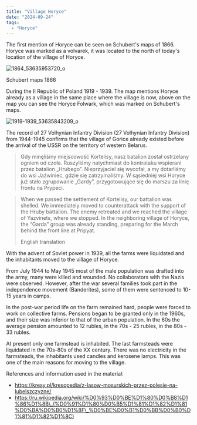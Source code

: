 ```yaml
---
title: "Village Horyce"
date: "2024-09-24"
tags: 
  - "Horyce"
---
```


The first mention of Horyce can be seen on Schubert's maps of 1866. Horyce was marked as a volvarek, it was located to the north of today's location of the village of Horyce.

![1864_53635953720_o](https://github.com/escfrpls/drochiczynpoleski/blob/ba0aebbc04cefea18917f2b76a6b19f1cc7db6cd/assets/1726-1_.jpg)

Schubert maps 1866

</figcaption>

</figure>

During the II Republic of Poland 1919 - 1939. The map mentions Horyce already as a village in the same place where the village is now, above on the map you can see the Horyce Folwark, which was marked on Schubert's maps.

![1919-1939_53635843209_o](https://github.com/escfrpls/drochiczynpoleski/assets/125834172/ab4a397b-fdac-4a3f-875c-5295109fb65b)

The record of 27 Volhynian Infantry Division (27 Volhynian Infantry Division) from 1944-1945 confirms that the village of Gorice already existed before the arrival of the USSR on the territory of western Belarus.

> Gdy minęliśmy miejscowość Kortelisy, nasz batalion został ostrzelany ogniem od czoła. Ruszyliśmy natychmiast do kontrataku wspierani przez batalion „Hrubego”. Nieprzyjaciel się wycofał, a my dotarliśmy do wsi Jaźwiniec, gdzie się zatrzymaliśmy. W sąsiedniej wsi Horyce już stało zgrupowanie „Gardy”, przygotowujące się do marszu za linię frontu na Prypeci.

> When we passed the settlement of Kortelisy, our battalion was shelled. We immediately moved to counterattack with the support of the Hruby battalion. The enemy retreated and we reached the village of Yazvinets, where we stopped. In the neighboring village of Horyce, the “Garda” group was already standing, preparing for the March behind the front line at Pripyat.
> 
> English translation

With the advent of Soviet power in 1939, all the farms were liquidated and the inhabitants moved to the village of Horyce.

From July 1944 to May 1945 most of the male population was drafted into the army, many were killed and wounded. No collaborators with the Nazis were observed. However, after the war several families took part in the independence movement (Banderites), some of them were sentenced to 10-15 years in camps.

In the post-war period life on the farm remained hard, people were forced to work on collective farms. Pensions began to be granted only in the 1960s, and their size was inferior to that of the urban population. In the 60s the average pension amounted to 12 rubles, in the 70s - 25 rubles, in the 80s - 33 rubles.

At present only one farmstead is inhabited. The last farmsteads were liquidated in the 70s-80s of the XX century. There was no electricity in the farmsteads, the inhabitants used candles and kerosene lamps. This was one of the main reasons for moving to the village.

References and information used in the material:

- https://kresy.pl/kresopedia/z-lasow-mosurskich-przez-polesie-na-lubelszczyzne/
- https://ru.wikipedia.org/wiki/%D0%93%D0%BE%D1%80%D0%B8%D1%86%D1%8B\_(%D0%91%D1%80%D0%B5%D1%81%D1%82%D1%81%D0%BA%D0%B0%D1%8F\_%D0%BE%D0%B1%D0%BB%D0%B0%D1%81%D1%82%D1%8C)
